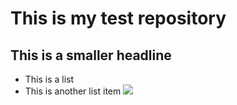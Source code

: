 # This is my test repository
## This is a smaller headline
* This is a list
* This is another list item
![](gangaikondachozhapuram.jpg)
